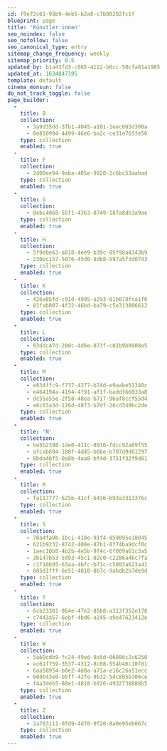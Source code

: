 ```yaml
---
id: f9e72c61-93b9-4eb5-b2a8-c7b80202fc1f
blueprint: page
title: 'Künstler:innen'
seo_noindex: false
seo_nofollow: false
seo_canonical_type: entry
sitemap_change_frequency: weekly
sitemap_priority: 0.5
updated_by: b1a43fd3-c865-4122-b6cc-50cfa81a1985
updated_at: 1634847395
template: default
cinema_monsun: false
do_not_track_toggle: false
page_builder:
  -
    title: B
    collection:
      - 3a9d35dd-3fb1-4045-a101-1eec603d300a
      - 0e810994-4499-46e6-ba2c-ce31e765fe50
    type: collection
    enabled: true
  -
    title: F
    collection:
      - 2d00ee94-9aba-405e-9928-2c6bc53aabad
    type: collection
    enabled: true
  -
    title: G
    collection:
      - 0ebc4068-55f1-4363-8749-187a8db3a9ae
    type: collection
    enabled: true
  -
    title: H
    collection:
      - 5f9ebe63-a818-4ee9-b39c-85f98a4343b9
      - 230ec157-5076-45d0-8d68-597a5f3d0743
    type: collection
    enabled: true
  -
    title: K
    collection:
      - 426a85fd-c91d-4995-a293-81b078fca1f0
      - 81fab807-4f32-46bd-ba79-c5e313806612
    type: collection
    enabled: true
  -
    title: L
    collection:
      - 03ddc47d-280c-4d6e-873f-c01b9b9908e5
    type: collection
    enabled: true
  -
    title: M
    collection:
      - e834ffc9-f737-4277-b74d-e9aabe51340c
      - e464194a-4194-4f91-af1f-baddf66033a8
      - dc55a55e-2f58-48ea-b717-96af8ccf55d4
      - e6c03a3d-126d-48f3-b7df-26cd340bc2de
    type: collection
    enabled: true
  -
    title: 'N'
    collection:
      - be5b2398-1de0-411c-8916-fdcc92a69f55
      - afcab694-180f-4d45-b6be-b707d9d61297
      - 8bda46f5-0a8b-4aa8-bf4d-3751f32f9d61
    type: collection
    enabled: true
  -
    title: R
    collection:
      - fa117777-625b-41cf-b436-b93a3313376c
    type: collection
    enabled: true
  -
    title: S
    collection:
      - 78a4fa9b-1bc1-418e-91f4-859095e18045
      - 621b9232-8742-408e-87b1-8f74ba9dcf0c
      - 1aec10b8-4b2b-4e5b-9f4c-6f009a61c3a5
      - 3b147b53-5d93-45c1-82c0-c2286a4bc7fa
      - c1f10b95-63aa-4bfc-b71c-c5003a623a41
      - 605d1fff-6e51-4810-8b7c-9abdb2b7de9d
    type: collection
    enabled: true
  -
    title: T
    collection:
      - 6cb23301-864e-47e2-85b8-a313f352e178
      - c7443a57-6ebf-4bd6-a245-a9e47623412e
    type: collection
    enabled: true
  -
    title: W
    collection:
      - 5a69cdb9-fc24-49ed-9a5d-06086c2c6250
      - ec61f759-3537-4312-8c08-554b46c10f81
      - 6aa58954-b0e2-468a-a71a-e16c26a51ecc
      - 604b43e0-b5ff-42fe-9b32-54c805b306ce
      - f4a3deb5-88e1-4818-b926-4932738888b5
    type: collection
    enabled: true
  -
    title: Z
    collection:
      - 2a783111-0fd9-4d70-9f20-8a0e95eb067c
    type: collection
    enabled: true
---
```

